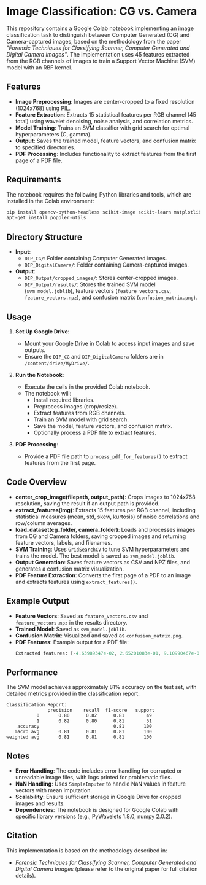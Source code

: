 # Image Classification: CG vs. Camera

This repository contains a Google Colab notebook implementing an image classification task to distinguish between Computer Generated (CG) and Camera-captured images, based on the methodology from the paper *"Forensic Techniques for Classifying Scanner, Computer Generated and Digital Camera Images"*. The implementation uses 45 features extracted from the RGB channels of images to train a Support Vector Machine (SVM) model with an RBF kernel.

## Features
- **Image Preprocessing**: Images are center-cropped to a fixed resolution (1024x768) using PIL.
- **Feature Extraction**: Extracts 15 statistical features per RGB channel (45 total) using wavelet denoising, noise analysis, and correlation metrics.
- **Model Training**: Trains an SVM classifier with grid search for optimal hyperparameters (C, gamma).
- **Output**: Saves the trained model, feature vectors, and confusion matrix to specified directories.
- **PDF Processing**: Includes functionality to extract features from the first page of a PDF file.

## Requirements
The notebook requires the following Python libraries and tools, which are installed in the Colab environment:
```bash
pip install opencv-python-headless scikit-image scikit-learn matplotlib Pillow seaborn PyWavelets pdf2image
apt-get install poppler-utils
```

## Directory Structure
- **Input**:
  - `DIP_CG/`: Folder containing Computer Generated images.
  - `DIP_DigitalCamera/`: Folder containing Camera-captured images.
- **Output**:
  - `DIP_Output/cropped_images/`: Stores center-cropped images.
  - `DIP_Output/results/`: Stores the trained SVM model (`svm_model.joblib`), feature vectors (`feature_vectors.csv`, `feature_vectors.npz`), and confusion matrix (`confusion_matrix.png`).

## Usage
1. **Set Up Google Drive**:
   - Mount your Google Drive in Colab to access input images and save outputs.
   - Ensure the `DIP_CG` and `DIP_DigitalCamera` folders are in `/content/drive/MyDrive/`.

2. **Run the Notebook**:
   - Execute the cells in the provided Colab notebook.
   - The notebook will:
     - Install required libraries.
     - Preprocess images (crop/resize).
     - Extract features from RGB channels.
     - Train an SVM model with grid search.
     - Save the model, feature vectors, and confusion matrix.
     - Optionally process a PDF file to extract features.

3. **PDF Processing**:
   - Provide a PDF file path to `process_pdf_for_features()` to extract features from the first page.

## Code Overview
- **center_crop_image(filepath, output_path)**: Crops images to 1024x768 resolution, saving the result if an output path is provided.
- **extract_features(img)**: Extracts 15 features per RGB channel, including statistical measures (mean, std, skew, kurtosis) of noise correlations and row/column averages.
- **load_dataset(cg_folder, camera_folder)**: Loads and processes images from CG and Camera folders, saving cropped images and returning feature vectors, labels, and filenames.
- **SVM Training**: Uses `GridSearchCV` to tune SVM hyperparameters and trains the model. The best model is saved as `svm_model.joblib`.
- **Output Generation**: Saves feature vectors as CSV and NPZ files, and generates a confusion matrix visualization.
- **PDF Feature Extraction**: Converts the first page of a PDF to an image and extracts features using `extract_features()`.

## Example Output
- **Feature Vectors**: Saved as `feature_vectors.csv` and `feature_vectors.npz` in the results directory.
- **Trained Model**: Saved as `svm_model.joblib`.
- **Confusion Matrix**: Visualized and saved as `confusion_matrix.png`.
- **PDF Features**: Example output for a PDF file:
  ```python
  Extracted features: [-4.63989347e-02, 2.65201083e-01, 9.10990467e-02, ...]
  ```

## Performance
The SVM model achieves approximately 81% accuracy on the test set, with detailed metrics provided in the classification report:
```
Classification Report:
               precision    recall  f1-score   support
           0       0.80      0.82      0.81        49
           1       0.82      0.80      0.81        51
    accuracy                           0.81       100
   macro avg       0.81      0.81      0.81       100
weighted avg       0.81      0.81      0.81       100
```

## Notes
- **Error Handling**: The code includes error handling for corrupted or unreadable image files, with logs printed for problematic files.
- **NaN Handling**: Uses `SimpleImputer` to handle NaN values in feature vectors with mean imputation.
- **Scalability**: Ensure sufficient storage in Google Drive for cropped images and results.
- **Dependencies**: The notebook is designed for Google Colab with specific library versions (e.g., PyWavelets 1.8.0, numpy 2.0.2).

## Citation
This implementation is based on the methodology described in:
- *Forensic Techniques for Classifying Scanner, Computer Generated and Digital Camera Images* (please refer to the original paper for full citation details).
